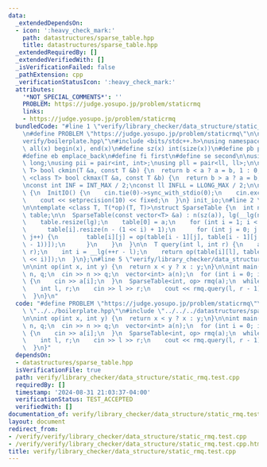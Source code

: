 ```yaml
---
data:
  _extendedDependsOn:
  - icon: ':heavy_check_mark:'
    path: datastructures/sparse_table.hpp
    title: datastructures/sparse_table.hpp
  _extendedRequiredBy: []
  _extendedVerifiedWith: []
  _isVerificationFailed: false
  _pathExtension: cpp
  _verificationStatusIcon: ':heavy_check_mark:'
  attributes:
    '*NOT_SPECIAL_COMMENTS*': ''
    PROBLEM: https://judge.yosupo.jp/problem/staticrmq
    links:
    - https://judge.yosupo.jp/problem/staticrmq
  bundledCode: "#line 1 \"verify/library_checker/data_structure/static_rmq.test.cpp\"\
    \n#define PROBLEM \"https://judge.yosupo.jp/problem/staticrmq\"\n\n#line 1 \"\
    verify/boilerplate.hpp\"\n#include <bits/stdc++.h>\nusing namespace std;\n\n#define\
    \ all(x) begin(x), end(x)\n#define sz(x) int(size(x))\n#define pb push_back\n\
    #define eb emplace_back\n#define fi first\n#define se second\n\nusing ll = long\
    \ long;\nusing pii = pair<int, int>;\nusing pll = pair<ll, ll>;\n\ntemplate <class\
    \ T> bool ckmin(T &a, const T &b) {\n  return b < a ? a = b, 1 : 0;\n}\n\ntemplate\
    \ <class T> bool ckmax(T &a, const T &b) {\n  return b > a ? a = b, 1 : 0;\n}\n\
    \nconst int INF = INT_MAX / 2;\nconst ll INFLL = LLONG_MAX / 2;\n\nstruct InitIO\
    \ {\n  InitIO() {\n    cin.tie(0)->sync_with_stdio(0);\n    cin.exceptions(cin.failbit);\n\
    \    cout << setprecision(10) << fixed;\n  }\n} init_io;\n#line 2 \"datastructures/sparse_table.hpp\"\
    \n\ntemplate <class T, T(*op)(T, T)>\nstruct SparseTable {\n  int n, lg;\n  vector<vector<T>>\
    \ table;\n\n  SparseTable(const vector<T> &a) : n(sz(a)), lg(__lg(n) + 1) {\n\
    \    table.resize(lg);\n    table[0] = a;\n    for (int i = 1; i < lg; i++) {\n\
    \      table[i].resize(n - (1 << i) + 1);\n      for (int j = 0; j < sz(table[i]);\
    \ j++) {\n        table[i][j] = op(table[i - 1][j], table[i - 1][j + (1 << (i\
    \ - 1))]);\n      }\n    }\n  }\n\n  T query(int l, int r) {\n    assert(l <=\
    \ r);\n    int i = __lg(++r - l);\n    return op(table[i][l], table[i][r - (1\
    \ << i)]);\n  }\n};\n#line 5 \"verify/library_checker/data_structure/static_rmq.test.cpp\"\
    \n\nint op(int x, int y) {\n  return x < y ? x : y;\n}\n\nint main() {\n  int\
    \ n, q;\n  cin >> n >> q;\n  vector<int> a(n);\n  for (int i = 0; i < n; i++)\
    \ {\n    cin >> a[i];\n  }\n  SparseTable<int, op> rmq(a);\n  while (q--) {\n\
    \    int l, r;\n    cin >> l >> r;\n    cout << rmq.query(l, r - 1) << '\\n';\n\
    \  }\n}\n"
  code: "#define PROBLEM \"https://judge.yosupo.jp/problem/staticrmq\"\n\n#include\
    \ \"../../boilerplate.hpp\"\n#include \"../../../datastructures/sparse_table.hpp\"\
    \n\nint op(int x, int y) {\n  return x < y ? x : y;\n}\n\nint main() {\n  int\
    \ n, q;\n  cin >> n >> q;\n  vector<int> a(n);\n  for (int i = 0; i < n; i++)\
    \ {\n    cin >> a[i];\n  }\n  SparseTable<int, op> rmq(a);\n  while (q--) {\n\
    \    int l, r;\n    cin >> l >> r;\n    cout << rmq.query(l, r - 1) << '\\n';\n\
    \  }\n}"
  dependsOn:
  - datastructures/sparse_table.hpp
  isVerificationFile: true
  path: verify/library_checker/data_structure/static_rmq.test.cpp
  requiredBy: []
  timestamp: '2024-08-31 21:03:37-04:00'
  verificationStatus: TEST_ACCEPTED
  verifiedWith: []
documentation_of: verify/library_checker/data_structure/static_rmq.test.cpp
layout: document
redirect_from:
- /verify/verify/library_checker/data_structure/static_rmq.test.cpp
- /verify/verify/library_checker/data_structure/static_rmq.test.cpp.html
title: verify/library_checker/data_structure/static_rmq.test.cpp
---
```

